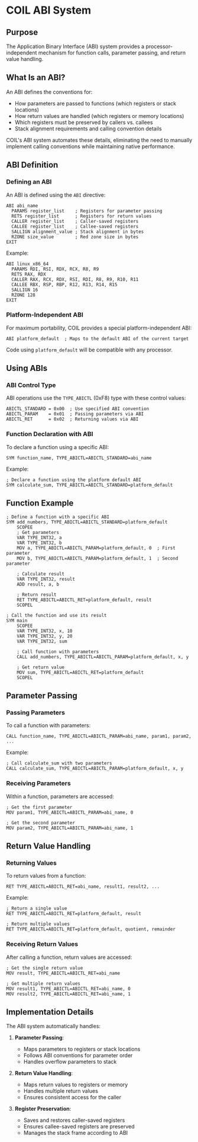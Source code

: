 # COIL ABI System

## Purpose

The Application Binary Interface (ABI) system provides a processor-independent mechanism for function calls, parameter passing, and return value handling.

## What Is an ABI?

An ABI defines the conventions for:
- How parameters are passed to functions (which registers or stack locations)
- How return values are handled (which registers or memory locations)
- Which registers must be preserved by callers vs. callees
- Stack alignment requirements and calling convention details

COIL's ABI system automates these details, eliminating the need to manually implement calling conventions while maintaining native performance.

## ABI Definition

### Defining an ABI

An ABI is defined using the `ABI` directive:

```
ABI abi_name
  PARAMS register_list    ; Registers for parameter passing
  RETS register_list      ; Registers for return values
  CALLER register_list    ; Caller-saved registers
  CALLEE register_list    ; Callee-saved registers
  SALLIGN alignment_value ; Stack alignment in bytes
  RZONE size_value        ; Red zone size in bytes
EXIT
```

Example:
```
ABI linux_x86_64
  PARAMS RDI, RSI, RDX, RCX, R8, R9
  RETS RAX, RDX
  CALLER RAX, RCX, RDX, RSI, RDI, R8, R9, R10, R11
  CALLEE RBX, RSP, RBP, R12, R13, R14, R15
  SALLIGN 16
  RZONE 128
EXIT
```

### Platform-Independent ABI

For maximum portability, COIL provides a special platform-independent ABI:

```
ABI platform_default  ; Maps to the default ABI of the current target
```

Code using `platform_default` will be compatible with any processor.

## Using ABIs

### ABI Control Type

ABI operations use the `TYPE_ABICTL` (0xF8) type with these control values:

```
ABICTL_STANDARD = 0x00  ; Use specified ABI convention
ABICTL_PARAM    = 0x01  ; Passing parameters via ABI
ABICTL_RET      = 0x02  ; Returning values via ABI
```

### Function Declaration with ABI

To declare a function using a specific ABI:

```
SYM function_name, TYPE_ABICTL=ABICTL_STANDARD=abi_name
```

Example:
```
; Declare a function using the platform default ABI
SYM calculate_sum, TYPE_ABICTL=ABICTL_STANDARD=platform_default
```

## Function Example

```
; Define a function with a specific ABI
SYM add_numbers, TYPE_ABICTL=ABICTL_STANDARD=platform_default
    SCOPEE
    ; Get parameters
    VAR TYPE_INT32, a
    VAR TYPE_INT32, b
    MOV a, TYPE_ABICTL=ABICTL_PARAM=platform_default, 0  ; First parameter
    MOV b, TYPE_ABICTL=ABICTL_PARAM=platform_default, 1  ; Second parameter
    
    ; Calculate result
    VAR TYPE_INT32, result
    ADD result, a, b
    
    ; Return result
    RET TYPE_ABICTL=ABICTL_RET=platform_default, result
    SCOPEL

; Call the function and use its result
SYM main
    SCOPEE
    VAR TYPE_INT32, x, 10
    VAR TYPE_INT32, y, 20
    VAR TYPE_INT32, sum
    
    ; Call function with parameters
    CALL add_numbers, TYPE_ABICTL=ABICTL_PARAM=platform_default, x, y
    
    ; Get return value
    MOV sum, TYPE_ABICTL=ABICTL_RET=platform_default
    SCOPEL
```

## Parameter Passing

### Passing Parameters

To call a function with parameters:

```
CALL function_name, TYPE_ABICTL=ABICTL_PARAM=abi_name, param1, param2, ...
```

Example:
```
; Call calculate_sum with two parameters
CALL calculate_sum, TYPE_ABICTL=ABICTL_PARAM=platform_default, x, y
```

### Receiving Parameters

Within a function, parameters are accessed:

```
; Get the first parameter
MOV param1, TYPE_ABICTL=ABICTL_PARAM=abi_name, 0

; Get the second parameter
MOV param2, TYPE_ABICTL=ABICTL_PARAM=abi_name, 1
```

## Return Value Handling

### Returning Values

To return values from a function:

```
RET TYPE_ABICTL=ABICTL_RET=abi_name, result1, result2, ...
```

Example:
```
; Return a single value
RET TYPE_ABICTL=ABICTL_RET=platform_default, result

; Return multiple values
RET TYPE_ABICTL=ABICTL_RET=platform_default, quotient, remainder
```

### Receiving Return Values

After calling a function, return values are accessed:

```
; Get the single return value
MOV result, TYPE_ABICTL=ABICTL_RET=abi_name

; Get multiple return values
MOV result1, TYPE_ABICTL=ABICTL_RET=abi_name, 0
MOV result2, TYPE_ABICTL=ABICTL_RET=abi_name, 1
```

## Implementation Details

The ABI system automatically handles:

1. **Parameter Passing**: 
   - Maps parameters to registers or stack locations
   - Follows ABI conventions for parameter order
   - Handles overflow parameters to stack

2. **Return Value Handling**:
   - Maps return values to registers or memory
   - Handles multiple return values
   - Ensures consistent access for the caller

3. **Register Preservation**:
   - Saves and restores caller-saved registers
   - Ensures callee-saved registers are preserved
   - Manages the stack frame according to ABI